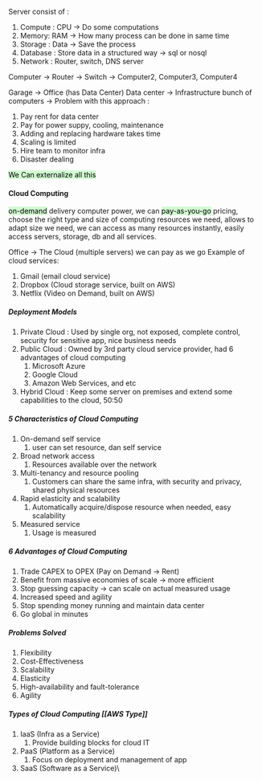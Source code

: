 Server consist of :
1. Compute : CPU -> Do some computations
2. Memory: RAM -> How many process can be done in same time
3. Storage : Data -> Save the process
4. Database : Store data in a structured way -> sql or nosql
5. Network : Router, switch, DNS server

Computer -> Router -> Switch -> Computer2, Computer3, Computer4

Garage -> Office (has Data Center)
Data center -> Infrastructure bunch of computers -> Problem with this approach : 
1. Pay rent for data center
2. Pay for power suppy, cooling, maintenance
3. Adding and replacing hardware takes time
4. Scaling is limited
5. Hire team to monitor infra
6. Disaster dealing

<mark style="background: #BBFABBA6;">We Can externalize all this</mark> 

#### Cloud Computing
<mark style="background: #BBFABBA6;">on-demand</mark> delivery computer power, we can <mark style="background: #BBFABBA6;">pay-as-you-go</mark> pricing, choose the right type and size of computing resources we need, allows to adapt size we need, we can access as many resources instantly, easily access servers, storage, db and all services.

Office -> The Cloud (multiple servers) we can pay as we go
Example of cloud services:
1. Gmail (email cloud service)
2. Dropbox (Cloud storage service, built on AWS)
3. Netflix (Video on Demand, built on AWS)
##### Deployment Models
1. Private Cloud : Used by single org, not exposed, complete control, security for sensitive app, nice business needs
2. Public Cloud : Owned by 3rd party cloud service provider, had 6 advantages of cloud computing
	1. Microsoft Azure
	2. Google Cloud
	3. Amazon Web Services, and etc
3. Hybrid Cloud : Keep some server on premises and extend some capabilities to the cloud, 50:50

##### 5 Characteristics of Cloud Computing
1. On-demand self service 
	1. user can set resource, dan self service
2. Broad network access 
	1. Resources available over the network
3. Multi-tenancy and resource pooling 
	1. Customers can share the same infra, with security and privacy, shared physical resources
4. Rapid elasticity and scalability
	1. Automatically acquire/dispose resource when needed, easy scalability
5. Measured service
	1. Usage is measured

##### 6 Advantages of Cloud Computing
1. Trade CAPEX to OPEX (Pay on Demand -> Rent)
2. Benefit from massive economies of scale -> more efficient
3. Stop guessing capacity -> can scale on actual measured usage
4. Increased speed and agility
5. Stop spending money running and maintain data center
6. Go global in minutes

##### Problems Solved
1. Flexibility
2. Cost-Effectiveness
3. Scalability
4. Elasticity
5. High-availability and fault-tolerance
6. Agility

##### Types of Cloud Computing [[AWS Type]]
1. IaaS (Infra as a Service)
	1. Provide building blocks for cloud IT
2. PaaS (Platform as a Service)
	1. Focus on deployment and management of app
3. SaaS (Software as a Service)\


